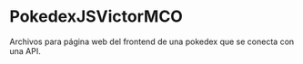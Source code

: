 # PokedexJSVictorMCO
Archivos para página web del frontend de una pokedex que se conecta con una API.

